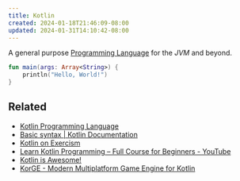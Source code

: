 ```yaml
---
title: Kotlin
created: 2024-01-18T21:46:09-08:00
updated: 2024-01-31T14:10:42-08:00
---
```


A general purpose [Programming Language](Programming%20Language.md)  for the *JVM* and beyond.

````kotlin
fun main(args: Array<String>) {
	println("Hello, World!")
}
````

## Related

* [Kotlin Programming Language](https://kotlinlang.org)
* [Basic syntax | Kotlin Documentation](https://kotlinlang.org/docs/basic-syntax.html)
* [Kotlin on Exercism](https://exercism.org/tracks/kotlin)
* [Learn Kotlin Programming – Full Course for Beginners - YouTube](https://www.youtube.com/watch?v=EExSSotojVI)
* [Kotlin is Awesome!](https://kotlin.link)
* [KorGE - Modern Multiplatform Game Engine for Kotlin](https://korge.org)
